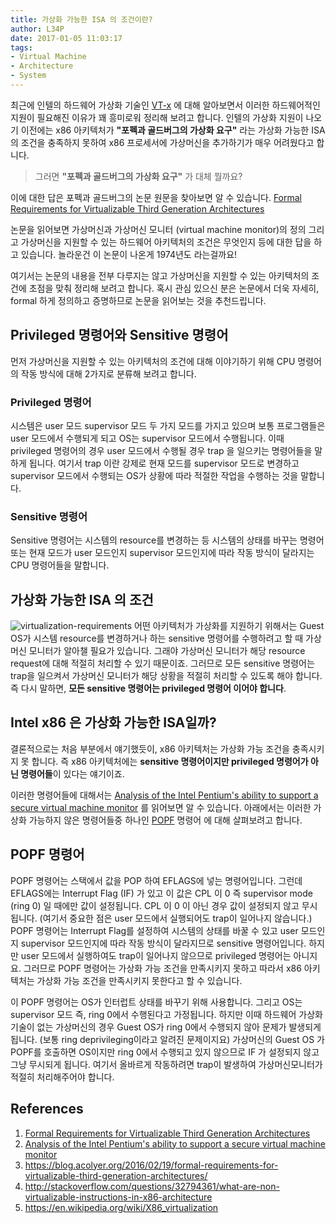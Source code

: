 ```yaml
---
title: 가상화 가능한 ISA 의 조건이란?
author: L34P
date: 2017-01-05 11:03:17
tags:
- Virtual Machine
- Architecture
- System
---
```


최근에 인텔의 하드웨어 가상화 기술인 [VT-x](https://en.wikipedia.org/wiki/X86_virtualization#Intel_virtualization_.28VT-x.29) 에 대해 알아보면서 이러한 하드웨어적인 지원이 필요해진 이유가 꽤 흥미로워 정리해 보려고 합니다. 인텔의 가상화 지원이 나오기 이전에는 x86 아키텍처가 **"포펙과 골드버그의 가상화 요구"** 라는 가상화 가능한 ISA의 조건을 충족하지 못하여 x86 프로세서에 가상머신을 추가하기가 매우 어려웠다고 합니다.

> 그러면 **"포펙과 골드버그의 가상화 요구"** 가 대체 뭘까요?

이에 대한 답은 포펙과 골드버그의 논문 원문을 찾아보면 알 수 있습니다.
[Formal Requirements for Virtualizable Third Generation Architectures](http://dl.acm.org/citation.cfm?id=361073)

논문을 읽어보면 가상머신과 가상머신 모니터 (virtual machine monitor)의 정의 그리고 가상머신을 지원할 수 있는 하드웨어 아키텍처의 조건은 무엇인지 등에 대한 답을 하고 있습니다. 놀라운건 이 논문이 나온게 1974년도 라는걸까요!

여기서는 논문의 내용을 전부 다루지는 않고 가상머신을 지원할 수 있는 아키텍처의 조건에 초점을 맞춰 정리해 보려고 합니다.
혹시 관심 있으신 분은 논문에서 더욱 자세히, formal 하게 정의하고 증명하므로 논문을 읽어보는 것을 추천드립니다.

## Privileged 명령어와 Sensitive 명령어
먼저 가상머신을 지원할 수 있는 아키텍처의 조건에 대해 이야기하기 위해 CPU 명령어의 작동 방식에 대해 2가지로 분류해 보려고 합니다.

### Privileged 명령어
시스템은 user 모드 supervisor 모드 두 가지 모드를 가지고 있으며 보통 프로그램들은 user 모드에서 수행되게 되고 OS는 supervisor 모드에서 수행됩니다. 이때 privileged 명령어의 경우 user 모드에서 수행될 경우 trap 을 일으키는 명령어들을 말하게 됩니다. 여기서 trap 이란 강제로 현재 모드를 supervisor 모드로 변경하고 supervisor 모드에서 수행되는 OS가 상황에 따라 적절한 작업을 수행하는 것을 말합니다.

### Sensitive 명령어
Sensitive 명령어는 시스템의 resource를 변경하는 등 시스템의 상태를 바꾸는 명령어 또는 현재 모드가 user 모드인지 supervisor 모드인지에 따라 작동 방식이 달라지는 CPU 명령어들을 말합니다.

## 가상화 가능한 ISA 의 조건
![virtualization-requirements](https://adriancolyer.files.wordpress.com/2016/02/virtualization-requirements.png "출처: https://blog.acolyer.org/2016/02/19/formal-requirements-for-virtualizable-third-generation-architectures")
어떤 아키텍처가 가상화를 지원하기 위해서는 Guest OS가 시스템 resource를 변경하거나 하는 sensitive 명령어를 수행하려고 할 때 가상머신 모니터가 알아챌 필요가 있습니다. 그래야 가상머신 모니터가 해당 resource request에 대해 적절히 처리할 수 있기 때문이죠. 그러므로 모든 sensitive 명령어는 trap을 일으켜서 가상머신 모니터가 해당 상황을 적절히 처리할 수 있도록 해야 합니다. 즉 다시 말하면, **모든 sensitive 명령어는 privileged 명령어 이어야 합니다**.

## Intel x86 은 가상화 가능한 ISA일까?
결론적으로는 처음 부분에서 얘기했듯이, x86 아키텍처는 가상화 가능 조건을 충족시키지 못 합니다. 즉 x86 아키텍처에는 **sensitive 명령어이지만 privileged 명령어가 아닌 명령어들**이 있다는 얘기이죠.

이러한 명령어들에 대해서는 [Analysis of the Intel Pentium's ability to support a secure virtual machine monitor](https://dl.acm.org/citation.cfm?id=1251316) 를 읽어보면 알 수 있습니다. 아래에서는 이러한 가상화 가능하지 않은 명령어들중 하나인 [POPF](http://c9x.me/x86/html/file_module_x86_id_250.html) 명령어 에 대해 살펴보려고 합니다.

## POPF 명령어
POPF 명령어는 스택에서 값을 POP 하여 EFLAGS에 넣는 명령어입니다. 그런데 EFLAGS에는 Interrupt Flag (IF) 가 있고 이 값은 CPL 이 0 즉 supervisor mode (ring 0) 일 때에만 값이 설정됩니다. CPL 이 0 이 아닌 경우 값이 설정되지 않고 무시됩니다. (여기서 중요한 점은 user 모드에서 실행되어도 trap이 일어나지 않습니다.) POPF 명령어는 Interrupt Flag를 설정하여 시스템의 상태를 바꿀 수 있고 user 모드인지 supervisor 모드인지에 따라 작동 방식이 달라지므로 sensitive 명령어입니다. 하지만 user 모드에서 실행하여도 trap이 일어나지 않으므로 privileged 명령어는 아니지요. 그러므로 POPF 명령어는 가상화 가능 조건을 만족시키지 못하고 따라서 x86 아키텍처는 가상화 가능 조건을 만족시키지 못한다고 할 수 있습니다.

이 POPF 명령어는 OS가 인터럽트 상태를 바꾸기 위해 사용합니다. 그리고 OS는 supervisor 모드 즉, ring 0에서 수행된다고 가정됩니다. 하지만 이때 하드웨어 가상화 기술이 없는 가상머신의 경우 Guest OS가 ring 0에서 수행되지 않아 문제가 발생되게 됩니다. (보통 ring deprivileging이라고 알려진 문제이지요) 가상머신의 Guest OS 가 POPF를 호출하면 OS이지만 ring 0에서 수행되고 있지 않으므로 IF 가 설정되지 않고 그냥 무시되게 됩니다. 여기서 올바르게 작동하려면 trap이 발생하여 가상머신모니터가 적절히 처리해주어야 합니다.

## References
1. [Formal Requirements for Virtualizable Third Generation Architectures](http://dl.acm.org/citation.cfm?id=361073)
2. [Analysis of the Intel Pentium's ability to support a secure virtual machine monitor](https://dl.acm.org/citation.cfm?id=1251316) 
3. https://blog.acolyer.org/2016/02/19/formal-requirements-for-virtualizable-third-generation-architectures/
4. http://stackoverflow.com/questions/32794361/what-are-non-virtualizable-instructions-in-x86-architecture
5. https://en.wikipedia.org/wiki/X86_virtualization
